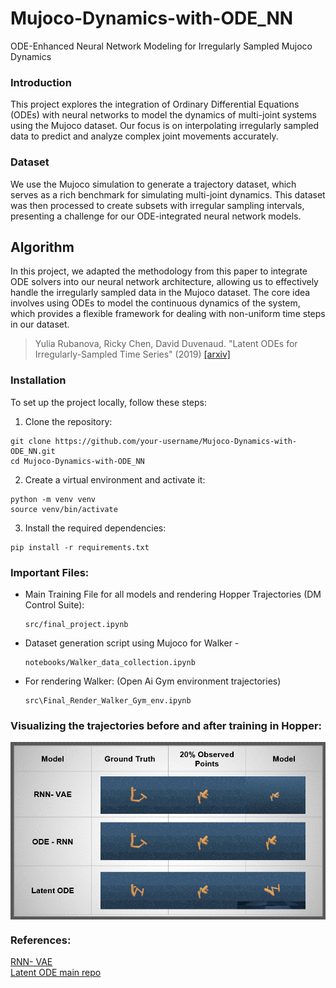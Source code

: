 # Mujoco-Dynamics-with-ODE_NN
ODE-Enhanced Neural Network Modeling for Irregularly Sampled Mujoco Dynamics

### Introduction
This project explores the integration of Ordinary Differential Equations (ODEs) with neural networks to model the dynamics of multi-joint systems using the Mujoco dataset. Our focus is on interpolating irregularly sampled data to predict and analyze complex joint movements accurately.

### Dataset
We use the Mujoco simulation to generate a trajectory dataset, which serves as a rich benchmark for simulating multi-joint dynamics. This dataset was then processed to create subsets with irregular sampling intervals, presenting a challenge for our ODE-integrated neural network models.

## Algorithm

In this project, we adapted the methodology from this paper to integrate ODE solvers into our neural network architecture, allowing us to effectively handle the irregularly sampled data in the Mujoco dataset. The core idea involves using ODEs to model the continuous dynamics of the system, which provides a flexible framework for dealing with non-uniform time steps in our dataset.

> Yulia Rubanova, Ricky Chen, David Duvenaud. "Latent ODEs for Irregularly-Sampled Time Series" (2019)
> [[arxiv]](https://arxiv.org/abs/1907.03907)

### Installation
To set up the project locally, follow these steps:

1. Clone the repository:

```
git clone https://github.com/your-username/Mujoco-Dynamics-with-ODE_NN.git
cd Mujoco-Dynamics-with-ODE_NN
```

2. Create a virtual environment and activate it:

```
python -m venv venv
source venv/bin/activate
```

3. Install the required dependencies:

```
pip install -r requirements.txt
```

### Important Files:
- Main Training File for all models and rendering Hopper Trajectories (DM Control Suite):
  ```
  src/final_project.ipynb
  ```
- Dataset generation script using Mujoco for Walker -
  ```
  notebooks/Walker_data_collection.ipynb
  ```
- For rendering Walker:  (Open Ai Gym environment trajectories) 
  ```
  src\Final_Render_Walker_Gym_env.ipynb
  ```

### Visualizing the trajectories before and after training in Hopper:
<p align="center">
<img align="middle" src="./assets/final_git.gif" width="800" />
</p>


### References:
[RNN- VAE ](https://medium.com/aiguys/variational-recurrent-neural-networks-vrnns-3b836adad399) <br>
[Latent ODE main repo](https://github.com/YuliaRubanova/latent_ode/tree/master?tab=readme-ov-file) <br>









